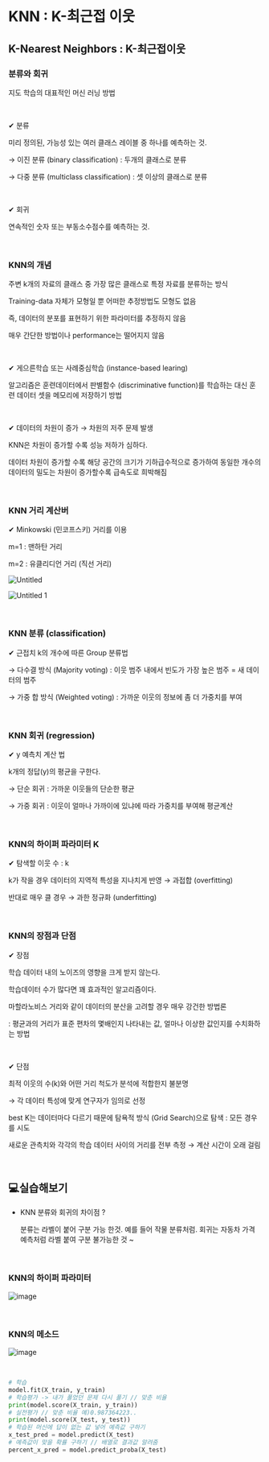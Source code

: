 # KNN : K-최근접 이웃

## K-Nearest Neighbors : K-최근접이웃

### 분류와 회귀

지도 학습의 대표적인 머신 러닝 방법

<br/>

✔ 분류

미리 정의된, 가능성 있는 여러 클래스 레이블 중 하나를 예측하는 것.

→ 이진 분류 (binary classification) : 두개의 클래스로 분류

→ 다중 분류 (multiclass classification) : 셋 이상의 클래스로 분류

<br/>

✔ 회귀

연속적인 숫자 또는 부동소수점수를 예측하는 것.

<br/>

### KNN의 개념

주변 k개의 자료의 클래스 중 가장 많은 클래스로 특정 자료를 분류하는 방식

Training-data 자체가 모형일 뿐 어떠한 추정방법도 모형도 없음

즉, 데이터의 분포를 표현하기 위한 파라미터를 추정하지 않음

매우 간단한 방법이나 performance는 떨어지지 않음

<br/>

✔ 게으른학습 또는 사례중심학습 (instance-based learing)

알고리즘은 훈련데이터에서 판별함수 (discriminative function)를 학습하는 대신 훈련 데이터 셋을 메모리에 저장하기 방법

<br/>

✔ 데이터의 차원이 증가 → 차원의 저주 문제 발생

KNN은 차원이 증가할 수록 성능 저하가 심하다.

데이터 차원이 증가할 수록 해당 공간의 크기가 기하급수적으로 증가하여 동일한 개수의 데이터의 밀도는 차원이 증가할수록 급속도로 희박해짐

<br/>

### KNN 거리 계산버

✔ Minkowski (민코프스키) 거리를 이용

m=1 : 맨하탄 거리

m=2 : 유클리디언 거리 (직선 거리)

![Untitled](https://user-images.githubusercontent.com/88828858/162591432-823e795a-bc22-4b2a-8559-321b2f3c319c.png)

![Untitled 1](https://user-images.githubusercontent.com/88828858/162591430-558c0244-eba1-443a-9ad1-fac86e6c9b5e.png)

<br/>

### KNN 분류 (classification)

✔ 근접치 k의 개수에 따른 Group 분류법

→ 다수결 방식 (Majority voting) : 이웃 범주 내에서 빈도가 가장 높은 범주 = 새 데이터의 범주

→ 가중 합 방식 (Weighted voting) : 가까운 이웃의 정보에 좀 더 가중치를 부여

 <br/>

### KNN 회귀 (regression)

✔ y 예측치 계산 법

k개의 정답(y)의 평균을 구한다.

→ 단순 회귀 : 가까운 이웃들의 단순한 평균

→ 가중 회귀 : 이웃이 얼마나 가까이에 있냐에 따라 가중치를 부여해 평균계산

<br/>

### KNN의 하이퍼 파라미터 K

✔ 탐색할 이웃 수 : k

k가 작을 경우 데이터의 지역적 특성을 지나치게 반영 → 과접합 (overfitting)

반대로 매우 클 경우 → 과한 정규화 (underfitting)

<br/>

### KNN의 장점과 단점

✔ 장점

학습 데이터 내의 노이즈의 영향을 크게 받지 않는다.

학습데이터 수가 많다면 꽤 효과적인 알고리즘이다.

마할라노비스 거리와 같이 데이터의 분산을 고려할 경우 매우 강건한 방법론

: 평균과의 거리가 표준 편차의 몇배인지 나타내는 값, 얼마나 이상한 값인지를 수치화하는 방법

<br/>

✔ 단점

최적 이웃의 수(k)와 어떤 거리 척도가 분석에 적합한지 불분명 

→ 각 데이터 특성에 맞게 연구자가 임의로 선정

best K는 데이터마다 다르기 때문에 탐욕적 방식 (Grid Search)으로 탐색 : 모든 경우를 시도

새로운 관측치와 각각의 학습 데이터 사이의 거리를 전부 측정 → 계산 시간이 오래 걸림

<br/>

## 💻실습해보기

- KNN 분류와 회귀의 차이점 ?
    
    분류는 라벨이 붙어 구분 가능 한것. 예를 들어 작물 분류처럼. 회귀는 자동차 가격 예측처럼 라벨 붙여 구분 불가능한 것 ~
    
<br/>
    

### KNN의 하이퍼 파라미터

![image](https://user-images.githubusercontent.com/88828858/162591629-93655590-827b-426e-bd47-9315fb86dd67.png)

<br/>

### KNN의 메소드

![image](https://user-images.githubusercontent.com/88828858/162591612-207b6824-695c-4f2c-a028-da725d760dfd.png)

<br/>

```python
# 학습
model.fit(X_train, y_train)
# 학습평가 -> 내가 풀었던 문제 다시 풀기 // 맞춘 비율
print(model.score(X_train, y_train))
# 실전평가 // 맞춘 비율 예)0.987364223..
print(model.score(X_test, y_test))
# 학습된 머신에 답이 없는 값 넣어 예측값 구하기
x_test_pred = model.predict(X_test)
# 예측값이 맞을 확률 구하기 // 배열로 결과값 알려줌
percent_x_pred = model.predict_proba(X_test)
```
